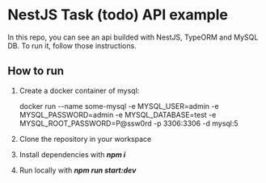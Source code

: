 # NestJS Task (todo) API example
In this repo, you can see an api builded with NestJS, TypeORM and MySQL DB. To run it, follow those instructions.

## How to run
1) Create a docker container of mysql:

    docker run --name some-mysql -e MYSQL_USER=admin -e MYSQL_PASSWORD=admin -e MYSQL_DATABASE=test -e MYSQL_ROOT_PASSWORD=P@ssw0rd -p 3306:3306  -d mysql:5

2) Clone the repository in your workspace
3) Install dependencies with ***npm i***
4) Run locally with ***npm run start:dev***
